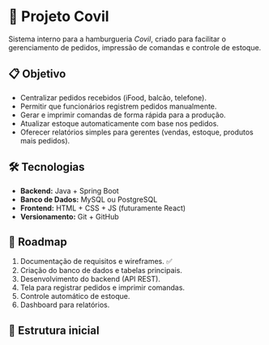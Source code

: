 # 🍔 Projeto Covil

Sistema interno para a hamburgueria *Covil*, criado para facilitar o gerenciamento de pedidos, impressão de comandas e controle de estoque.

## 📋 Objetivo
- Centralizar pedidos recebidos (iFood, balcão, telefone).
- Permitir que funcionários registrem pedidos manualmente.
- Gerar e imprimir comandas de forma rápida para a produção.
- Atualizar estoque automaticamente com base nos pedidos.
- Oferecer relatórios simples para gerentes (vendas, estoque, produtos mais pedidos).

## 🛠 Tecnologias 
- **Backend:** Java + Spring Boot  
- **Banco de Dados:** MySQL ou PostgreSQL  
- **Frontend:** HTML + CSS + JS (futuramente React)  
- **Versionamento:** Git + GitHub  

## 🚀 Roadmap
1. Documentação de requisitos e wireframes. ✅
2. Criação do banco de dados e tabelas principais.
3. Desenvolvimento do backend (API REST).
4. Tela para registrar pedidos e imprimir comandas.
5. Controle automático de estoque.
6. Dashboard para relatórios.

## 📂 Estrutura inicial
